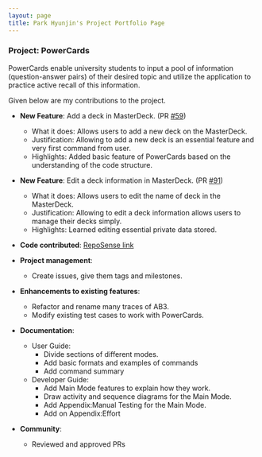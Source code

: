 ```yaml
---
layout: page
title: Park Hyunjin's Project Portfolio Page
---
```



### Project: PowerCards

PowerCards enable university students to input a pool of information (question-answer pairs) of their desired topic and utilize the application to practice active recall of this information.

Given below are my contributions to the project.

* **New Feature**: Add a deck in MasterDeck. (PR [#59](https://github.com/AY2223S2-CS2103T-W11-3/tp/pull/61))
    * What it does: Allows users to add a new deck on the MasterDeck.
    * Justification: Allowing to add a new deck is an essential feature and very first command from user. 
    * Highlights: Added basic feature of PowerCards based on the understanding of the code structure.

* **New Feature**: Edit a deck information in MasterDeck. (PR [#91](https://github.com/AY2223S2-CS2103T-W11-3/tp/pull/91))
    * What it does: Allows users to edit the name of deck in the MasterDeck.
    * Justification: Allowing to edit a deck information allows users to manage their decks simply. 
    * Highlights: Learned editing essential private data stored.

* **Code contributed**: [RepoSense link](https://nus-cs2103-ay2223s2.github.io/tp-dashboard/?search=11-3&sort=groupTitle&sortWithin=title&timeframe=commit&mergegroup=&groupSelect=groupByRepos&breakdown=true&checkedFileTypes=docs~functional-code~test-code~other&since=2023-02-17&tabOpen=true&tabType=authorship&tabAuthor=ruiyigan&tabRepo=AY2223S2-CS2103T-W11-3%2Ftp%5Bmaster%5D&authorshipIsMergeGroup=false&authorshipFileTypes=docs~functional-code~test-code~other&authorshipIsBinaryFileTypeChecked=false&authorshipIsIgnoredFilesChecked=false)

* **Project management**:
    * Create issues, give them tags and milestones.

* **Enhancements to existing features**:
    * Refactor and rename many traces of AB3.
    * Modify existing test cases to work with PowerCards.

* **Documentation**:
    * User Guide:
        * Divide sections of different modes.
        * Add basic formats and examples of commands
        * Add command summary
    * Developer Guide:
        * Add Main Mode features to explain how they work.
        * Draw activity and sequence diagrams for the Main Mode. 
        * Add Appendix:Manual Testing for the Main Mode.
        * Add on Appendix:Effort

* **Community**:
    * Reviewed and approved PRs
